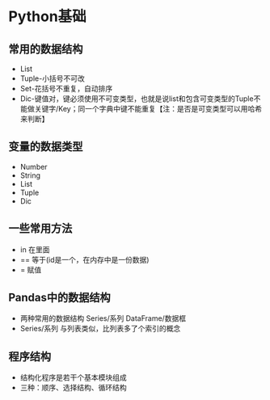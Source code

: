 # Python基础

## 常用的数据结构 
- List 
- Tuple-小括号不可改 
- Set-花括号不重复，自动排序 
- Dic-键值对，键必须使用不可变类型，也就是说list和包含可变类型的Tuple不能做关键字/Key；同一个字典中键不能重复【注：是否是可变类型可以用哈希来判断】 

## 变量的数据类型 
- Number 
- String 
- List 
- Tuple 
- Dic

## 一些常用方法
- in  在里面
- ==  等于(id是一个，在内存中是一份数据)
- =  赋值


## Pandas中的数据结构
- 两种常用的数据结构 Series/系列 DataFrame/数据框
- Series/系列 与列表类似，比列表多了个索引的概念

## 程序结构
- 结构化程序是若干个基本模块组成
- 三种：顺序、选择结构、循环结构 